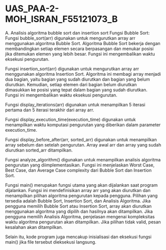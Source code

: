 # UAS_PAA-2-MOH_ISRAN_F55121073_B
A. Analisis algoritma bubble sort dan insertion sort Fungsi Bubble Sort: Fungsi bubble_sort(arr) digunakan untuk mengurutkan array arr menggunakan algoritma Bubble Sort. Algoritma Bubble Sort bekerja dengan membandingkan setiap elemen secara berpasangan dan menukar posisi jika ditemukan elemen yang lebih besar. Fungsi ini mengembalikan waktu eksekusi pengurutan.

Fungsi insertion_sort(arr) digunakan untuk mengurutkan array arr menggunakan algoritma Insertion Sort. Algoritma ini membagi array menjadi dua bagian, yaitu bagian yang sudah diurutkan dan bagian yang belum diurutkan. Kemudian, setiap elemen dari bagian belum diurutkan dimasukkan ke posisi yang tepat dalam bagian yang sudah diurutkan. Fungsi ini mengembalikan waktu eksekusi pengurutan.

Fungsi display_iterations(arr) digunakan untuk menampilkan 5 iterasi pertama dan 5 iterasi terakhir dari array arr.

Fungsi display_execution_time(execution_time) digunakan untuk menampilkan waktu komputasi pengurutan yang diberikan dalam parameter execution_time.

Fungsi display_before_after(arr, sorted_arr) digunakan untuk menampilkan array sebelum dan setelah pengurutan. Array awal arr dan array yang sudah diurutkan sorted_arr ditampilkan.

Fungsi analyze_algorithm() digunakan untuk menampilkan analisis algoritma pengurutan yang diimplementasikan. Fungsi ini menjelaskan Worst Case, Best Case, dan Average Case complexity dari Bubble Sort dan Insertion Sort.

Fungsi main() merupakan fungsi utama yang akan dijalankan saat program dijalankan. Fungsi ini mendefinisikan array arr yang akan diurutkan dan menampilkan pilihan algoritma pengurutan kepada pengguna. Pilihan yang tersedia adalah Bubble Sort, Insertion Sort, dan Analisis Algoritma. Jika pengguna memilih Bubble Sort atau Insertion Sort, array akan diurutkan menggunakan algoritma yang dipilih dan hasilnya akan ditampilkan. Jika pengguna memilih Analisis Algoritma, penjelasan mengenai kompleksitas waktu algoritma pengurutan akan ditampilkan. Jika pilihan tidak valid, pesan kesalahan akan ditampilkan.

Selain itu, kode program juga mencakup inisialisasi dan eksekusi fungsi main() jika file tersebut dieksekusi langsung.

